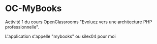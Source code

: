 # OC-MyBooks

Activité 1 du cours OpenClassrooms "Evoluez vers une architecture PHP professionnelle".

L'application s'appelle "mybooks" ou silex04 pour moi
